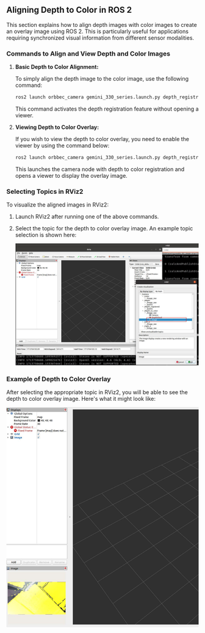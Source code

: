 ## Aligning Depth to Color in ROS 2

This section explains how to align depth images with color images to create an overlay image using ROS 2. This is particularly useful for applications requiring synchronized visual information from different sensor modalities.

### Commands to Align and View Depth and Color Images

1. **Basic Depth to Color Alignment:**

   To simply align the depth image to the color image, use the following command:

   ```bash
   ros2 launch orbbec_camera gemini_330_series.launch.py depth_registration:=true
   ```

   This command activates the depth registration feature without opening a viewer.

2. **Viewing Depth to Color Overlay:**

   If you wish to view the depth to color overlay, you need to enable the viewer by using the command below:

   ```bash
   ros2 launch orbbec_camera gemini_330_series.launch.py depth_registration:=true enable_d2c_viewer:=true
   ```

   This launches the camera node with depth to color registration and opens a viewer to display the overlay image.

### Selecting Topics in RViz2

To visualize the aligned images in RViz2:

1. Launch RViz2 after running one of the above commands.
2. Select the topic for the depth to color overlay image. An example topic selection is shown here:
   
   ![Topic Selection for Depth to Color Overlay](./images/image3.png)

### Example of Depth to Color Overlay

After selecting the appropriate topic in RViz2, you will be able to see the depth to color overlay image. Here's what it might look like:

![Depth to Color Overlay Image](./images/image4.jpg)
